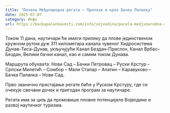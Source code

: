 ```yaml
---
title: "Почела Међународна регата – Пролази и кроз Бачку Паланку"
date: 2025-07-07
category: Инфо
url: https://backapalankavesti.com/info/vojvodina/pocela-medjunarodna-regata-prolazi-i-kroz-backu-palanku-2/
---
```


Током 11 дана, наутичари ће имати прилику да плове јединственом кружном рутом дуж 311 километара канала чувеног Хидросистема Дунав–Тиса–Дунав, укључујући Канал Бездан–Прислон, Канал Врбас–Бездан, Велики бачки канал, као и самим током Дунава.

Маршрута обухвата: Нови Сад – Бачки Петровац – Руски Крстур – Српски Милетић – Сомбор – Мали Стапар – Апатин – Каравуково – Бачка Паланка – Нови Сад.

Прво званично пристајање регате биће у Руском Крстуру, где се очекује свечани дочек и пригодан програм за наутичаре.

Регата има за циљ да промовише пловне потенцијале Војводине и развој наутичког туризма.
